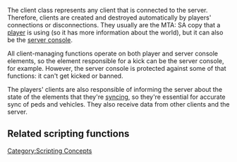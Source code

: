The client class represents any client that is connected to the server. Therefore, clients are created and destroyed automatically by players' connections or disconnections. They usually are the MTA: SA copy that a [player](/docs/player.md "wikilink") is using (so it has more information about the world), but it can also be the [server console](/docs/element/console.md "wikilink").

All client-managing functions operate on both player and server console elements, so the element responsible for a kick can be the server console, for example. However, the server console is protected against some of that functions: it can't get kicked or banned.

The players' clients are also responsible of informing the server about the state of the elements that they're [syncing](/docs/setelementsyncer.md "wikilink"), so they're essential for accurate sync of peds and vehicles. They also receive data from other clients and the server.

Related scripting functions
---------------------------

[Category:Scripting Concepts](/docs/category:scripting_concepts.md "wikilink")
